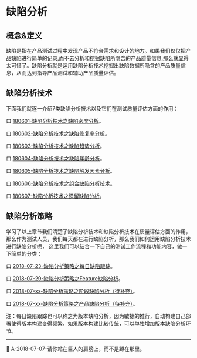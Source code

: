 
# 缺陷分析

## 概念&定义

缺陷是指在产品测试过程中发现产品不符合需求和设计的地方。如果我们仅仅把产品缺陷进行简单的记录,而不去分析和挖掘缺陷所隐含的产品质量信息,那么就显得太可惜了。缺陷分析就是运用缺陷分析技术挖掘出缺陷数据所隐含的产品质量信息，从而达到指导产品测试和辅助产品质量评估。

## 缺陷分析技术

下面我们就逐一介绍7类缺陷分析技术以及它们在测试质量评估方面的作用：

<!--下面介绍缺陷分析技术，以及缺陷分析技术在产品质量评估方面的作用，并讨论如何将这些分析技术组合起来，从而能够对产品质量进行较为全面的评估。-->

口  [180601-缺陷分析技术之缺陷密度分析](books/缺陷密度分析.md)。

口  [180602-缺陷分析技术之缺陷修复率分析](books/缺陷修复率分析.md)。

口  [180603-缺陷分析技术之缺陷趋势分析](books/缺陷趋势分析.md)。

口  [180604-缺陷分析技术之缺陷年龄分析](books/缺陷年龄分析.md)。

口  [180605-缺陷分析技术之缺陷触发因素分析](books/缺陷触发因素分析.md)。

口  [180606-缺陷分析技术之组合缺陷分析技术](books/组合缺陷分析技术.md)。

口  [180607-缺陷分析技术之遗留缺陷分析](books/遗留缺陷分析.md)。

## 缺陷分析策略

学习了以上章节我们清楚了缺陷分析技术和缺陷分析技术在质量评估方面的作用，
那么作为测试人员，我们每天都在进行缺陷分析，那么我们如何运用缺陷分析技术进行缺陷分析呢，
这里我们可以结合一下自己的测试工作流程和功能内容，做一下简单的分类：

口 [2018-07-23-缺陷分析策略之每日缺陷跟踪](books/每日缺陷跟踪.md)。

口 [2018-07-29-缺陷分析策略之Feature缺陷分析](books/功能特性缺陷分析.md)。

口 [2018-07-xx-缺陷分析策略之阶段缺陷分析（待补充）](books/缺陷分析技术.md)。

口 [2018-07-xx-缺陷分析策略之产品缺陷分析（待补充）](books/缺陷分析技术.md)。

注：每日缺陷跟踪也可以称之为版本缺陷分析，因为敏捷的推行，自动构建自己部署使得版本构建变得频繁，如果版本构建比较传统，可以单独增加版本缺陷分析环节。

* * *
:bell: A-2018-07-07-请你站在巨人的肩膀上，而不是蹲在那里。
